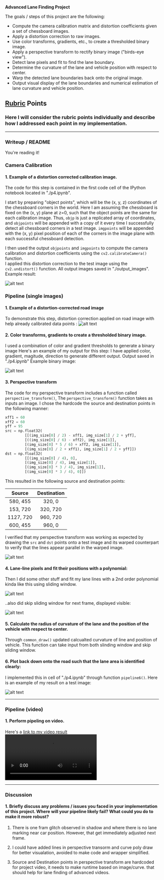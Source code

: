 
**Advanced Lane Finding Project**

The goals / steps of this project are the following:

* Compute the camera calibration matrix and distortion coefficients given a set of chessboard images.
* Apply a distortion correction to raw images.
* Use color transforms, gradients, etc., to create a thresholded binary image.
* Apply a perspective transform to rectify binary image ("birds-eye view").
* Detect lane pixels and fit to find the lane boundary.
* Determine the curvature of the lane and vehicle position with respect to center.
* Warp the detected lane boundaries back onto the original image.
* Output visual display of the lane boundaries and numerical estimation of lane curvature and vehicle position.

[//]: # (Image References)

[image1]: ./output_images/p4_1.png "Undistorted"
[image2]: ./output_images/distort.jpg "Road Transformed"
[image3]: ./output_images/threshold.jpg "Color and gradient Example"
[image4]: ./output_images/perspective.jpg "Perspective Example"
[image5]: ./output_images/poly.jpg "Sliding window Visual"
[image6]: ./output_images/skip_poly.jpg "Fit poly Visual"
[image7]: ./output_images/sliding.jpg "Radius and car position"
[video1]: ./output_images/project_video.mp4 "Video"

## [Rubric](https://review.udacity.com/#!/rubrics/571/view) Points

### Here I will consider the rubric points individually and describe how I addressed each point in my implementation.  

---

### Writeup / README

You're reading it!

### Camera Calibration

#### 1. Example of a distortion corrected calibration image.

The code for this step is contained in the first code cell of the IPython notebook located in "./p4.ipynb".

I start by preparing "object points", which will be the (x, y, z) coordinates of the chessboard corners in the world. Here I am assuming the chessboard is fixed on the (x, y) plane at z=0, such that the object points are the same for each calibration image.  Thus, `objp` is just a replicated array of coordinates, and `objpoints` will be appended with a copy of it every time I successfully detect all chessboard corners in a test image.  `imgpoints` will be appended with the (x, y) pixel position of each of the corners in the image plane with each successful chessboard detection.  

I then used the output `objpoints` and `imgpoints` to compute the camera calibration and distortion coefficients using the `cv2.calibrateCamera()` function.  
I applied this distortion correction to the test image using the `cv2.undistort()` function. All output images saved in "./output_images".
Example result:

![alt text][image1]

### Pipeline (single images)

#### 1. Example of a distortion-corrected road image

To demonstrate this step, distortion correction applied on road image with help already calibrated data points :
![alt text][image2]

#### 2. Color transforms, gradients to create a thresholded binary image.

I used a combination of color and gradient thresholds to generate a binary image  Here's an example of my output for this step:
I have applied color, gradient, magitude, direction to generate different output. Output saved in "./p4.ipynb"
Example binary image:
 
![alt text][image3]

#### 3. Perspective transform

The code for my perspective transform includes a function called `perspective_transform()`, 
The `perspective_transform()` function takes as inputs an image.  I chose the hardcode the source and destination points in the following manner:

```python
xff1 = 60
xff2 = 60
yff = 95
src = np.float32(
         [[(img_size[0] / 2) - xff1, img_size[1] / 2 + yff],
         [((img_size[0] / 6) - xff2), img_size[1]],
         [(img_size[0] * 5 / 6) + xff2, img_size[1]],
         [(img_size[0] / 2 + xff1), img_size[1] / 2 + yff]])
dst = np.float32(
         [[(img_size[0] / 4), 0],
         [(img_size[0] / 4), img_size[1]],
         [(img_size[0] * 3 / 4), img_size[1]],
         [(img_size[0] * 3 / 4), 0]])
```

This resulted in the following source and destination points:

| Source        | Destination   | 
|:-------------:|:-------------:| 
| 580, 455      | 320, 0        | 
| 153, 720      | 320, 720      |
| 1127, 720     | 960, 720      |
| 600, 455      | 960, 0        |

I verified that my perspective transform was working as expected by drawing the `src` and `dst` points onto a test image and its warped counterpart to verify that the lines appear parallel in the warped image.

![alt text][image4]

#### 4. Lane-line pixels and fit their positions with a polynomial:

Then I did some other stuff and fit my lane lines with a 2nd order polynomial kinda like this using sliding window.

![alt text][image5]

..also did skip sliding window for next frame, displayed visible:

![alt text][image6]

#### 5. Calculate the radius of curvature of the lane and the position of the vehicle with respect to center.

Through `common_draw()` updated calcualted curvature of line and position of vehicle. This function
can take input from both slinding window and skip sliding window.

#### 6. Plot back down onto the road such that the lane area is identified clearly:

I implemented this in cell of "./p4.ipynb" through function `pipeline6()`.  Here is an example of my result on a test image:

![alt text][image7]

---

### Pipeline (video)

#### 1. Perform pipeling on video.

Here's a [link to my video result](./output_images/project_out.mp4)
![alt text][video1]

---

### Discussion

#### 1. Briefly discuss any problems / issues you faced in your implementation of this project.  Where will your pipeline likely fail?  What could you do to make it more robust?


1. There is one fram glitch observed in shadow and where there is no lane marking near car position. However, that get immediately
adjusted next frame.  

2. I could have added lines in perspective transorm and curve poly draw for better visualation, avoided to make code and wrapper simplified.

3. Source and Destination points in perspective transform are hardcoded for project video, it needs to make runtime based on image/curve.
   that should help for lane finding of advanced videos.

